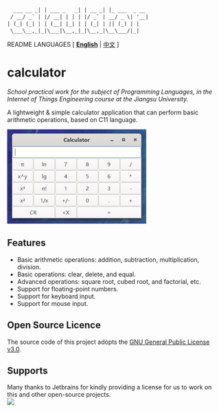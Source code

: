 ```text
  ___ __ _| | ___ _   _| | __ _| |_ ___  _ __ 
 / __/ _` | |/ __| | | | |/ _` | __/ _ \| '__|
| (_| (_| | | (__| |_| | | (_| | || (_) | |   
 \___\__,_|_|\___|\__,_|_|\__,_|\__\___/|_|                                          
```

README LANGUAGES [ [**English**](README.md) | [中文](README_zh_CN.md)  ]

# **calculator**

_School practical work for the subject of Programming Languages,
in the Internet of Things Engineering course at the Jiangsu University._

A lightweight & simple calculator application that can perform basic arithmetic operations, based on C11 language.

![demo](.doc/demo.png)

## Features

- Basic arithmetic operations: addition, subtraction, multiplication, division.
- Basic operations: clear, delete, and equal.
- Advanced operations: square root, cubed root, and factorial, etc.
- Support for floating-point numbers.
- Support for keyboard input.
- Support for mouse input.

## Open Source Licence

The source code of this project adopts the [GNU General Public License v3.0](https://opensource.org/licenses/GPL-3.0).

## Supports

Many thanks to Jetbrains for kindly providing a license for us to work on this and other open-source projects.  
[![](https://resources.jetbrains.com/storage/products/company/brand/logos/jb_beam.svg)](https://www.jetbrains.com/?from=https://github.com/CarmJos/calculator)
